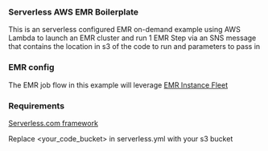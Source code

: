 ### Serverless AWS EMR Boilerplate

This is an serverless configured EMR on-demand example using AWS Lambda to launch
an EMR cluster and run 1 EMR Step via an SNS message that contains the location in s3
of the code to run and parameters to pass in

### EMR config

The EMR job flow in this example will leverage [EMR Instance Fleet](https://docs.aws.amazon.com/emr/latest/ManagementGuide/emr-instance-fleet.html)

### Requirements

[Serverless.com framework](https://www.npmjs.com/package/serverless)

Replace <your_code_bucket> in serverless.yml with your s3 bucket

